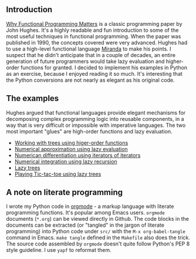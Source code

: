 ## Introduction

[Why Functional Programming Matters](https://www.cs.kent.ac.uk/people/staff/dat/miranda/whyfp90.pdf) is a classic programming paper by John Hughes. It's a highly readable and fun introduction to some of the most useful techniques in functional programming. When the paper was published in 1990, the concepts covered were very advanced. Hughes had to use a high-level functional language [Miranda](https://en.wikipedia.org/wiki/Miranda_(programming_language)) to make his points. I suspect that he didn't anticipate that in a couple of decades, an entire generation of future programmers would take lazy evaluation and higher-order functions for granted. I decided to implement his examples in Python as an exercise, because I enjoyed reading it so much. It's interesting that the Python conversions are not nearly as elegant as his original code.

## The examples

Hughes argued that functional languages provide elegant mechanisms for decomposing complex programming logic into reusable components, in a way that is very difficult or impossible with imperative languages. The two most important "glues" are high-order functions and lazy evaluation.

- [Working with trees using higer-order functions](foldtree.org)
- [Numerical approximation using lazy evaluation](newton.org)
- [Numerican differentiation using iterators of iterators](diff.org)
- [Numerical integration using lazy recursion](integration.org)
- [Lazy trees](lazy_trees.org)
- [Playing Tic-tac-toe using lazy trees](tic_tac_toe.org)

## A note on literate programming

I wrote my Python code in [orgmode](https://orgmode.org) - a markup language with literate programming functions. It's popular among Emacs users. `orgmode` documents (`*.org`) can be viewed directly in Github. The code blocks in the documents can be extracted (or "tangled" in the jargon of literate programming) into Python code under `src/` with the `M-x org-babel-tangle` command in Emacs. `make tangle` defined in the `Makefile` also does the trick. The source code assembled by `orgmode` doesn't quite follow Python's PEP 8 style guideline. I use `yapf` to reformat them.

